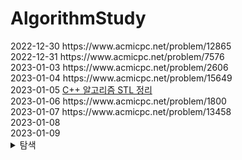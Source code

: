 # AlgorithmStudy
<div>
2022-12-30 https://www.acmicpc.net/problem/12865 <br>
2022-12-31 https://www.acmicpc.net/problem/7576 <br>
2023-01-03 https://www.acmicpc.net/problem/2606 <br>
2023-01-04 https://www.acmicpc.net/problem/15649 <br>
2023-01-05  <a href="https://github.com/ongsiru/AlgorithmStudy/blob/master/2023-01-05/2023-01-05.cpp">C++ 알고리즘 STL 정리</a> <br>
2023-01-06 https://www.acmicpc.net/problem/1800 <br>
2023-01-07 https://www.acmicpc.net/problem/13458 <br>
2023-01-08 <br>
2023-01-09 <br>
</div>


<details>
  <summary>
    탐색
  </summary>
  <div>
    2022-12-30 https://www.acmicpc.net/problem/12865 <br>
    2022-12-31 https://www.acmicpc.net/problem/7576 <br>
    2023-01-03 https://www.acmicpc.net/problem/2606 <br>
    2023-01-04 https://www.acmicpc.net/problem/15649 <br>
  </div>
 
  <summary>
    그리디
  </summary>
  <div>
    2022-12-30 https://www.acmicpc.net/problem/12865 <br>
    2022-12-31 https://www.acmicpc.net/problem/7576 <br>
    2023-01-03 https://www.acmicpc.net/problem/2606 <br>
    2023-01-04 https://www.acmicpc.net/problem/15649 <br>
  </div>
  
</details>
